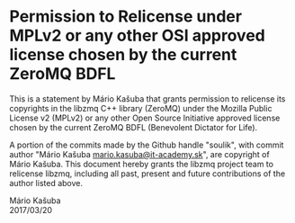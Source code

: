 # Permission to Relicense under MPLv2 or any other OSI approved license chosen by the current ZeroMQ BDFL

This is a statement by Mário Kašuba
that grants permission to relicense its copyrights in the libzmq C++
library (ZeroMQ) under the Mozilla Public License v2 (MPLv2) or any other 
Open Source Initiative approved license chosen by the current ZeroMQ 
BDFL (Benevolent Dictator for Life).

A portion of the commits made by the Github handle "soulik", with
commit author "Mário Kašuba mario.kasuba@it-academy.sk", are copyright of Mário Kašuba.
This document hereby grants the libzmq project team to relicense libzmq, 
including all past, present and future contributions of the author listed above.

Mário Kašuba  
2017/03/20